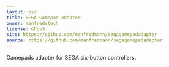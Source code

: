 ```yaml
---
layout: pid
title: SEGA Gamepad adapter
owner: manfredstech
license: GPLv3
site: https://github.com/manfredmann/segagamepadadapter
source: https://github.com/manfredmann/segagamepadadapter
---
```


Gamepads adapter for SEGA six-button controllers.
